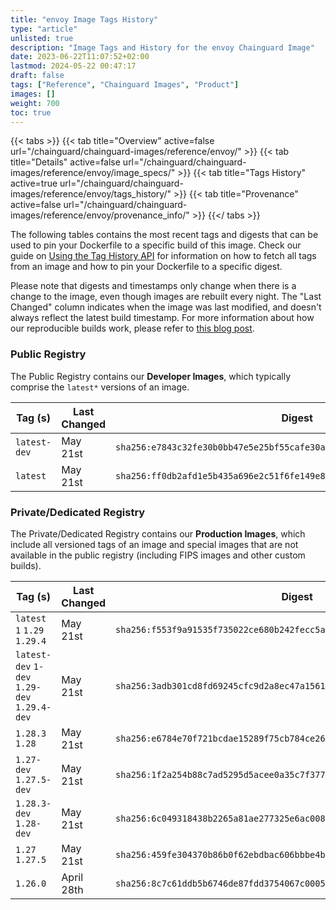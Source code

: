 ```yaml
---
title: "envoy Image Tags History"
type: "article"
unlisted: true
description: "Image Tags and History for the envoy Chainguard Image"
date: 2023-06-22T11:07:52+02:00
lastmod: 2024-05-22 00:47:17
draft: false
tags: ["Reference", "Chainguard Images", "Product"]
images: []
weight: 700
toc: true
---
```


{{< tabs >}}
{{< tab title="Overview" active=false url="/chainguard/chainguard-images/reference/envoy/" >}}
{{< tab title="Details" active=false url="/chainguard/chainguard-images/reference/envoy/image_specs/" >}}
{{< tab title="Tags History" active=true url="/chainguard/chainguard-images/reference/envoy/tags_history/" >}}
{{< tab title="Provenance" active=false url="/chainguard/chainguard-images/reference/envoy/provenance_info/" >}}
{{</ tabs >}}

The following tables contains the most recent tags and digests that can be used to pin your Dockerfile to a specific build of this image. Check our guide on [Using the Tag History API](/chainguard/chainguard-images/using-the-tag-history-api/) for information on how to fetch all tags from an image and how to pin your Dockerfile to a specific digest.

Please note that digests and timestamps only change when there is a change to the image, even though images are rebuilt every night. The "Last Changed" column indicates when the image was last modified, and doesn't always reflect the latest build timestamp. For more information about how our reproducible builds work, please refer to [this blog post](https://www.chainguard.dev/unchained/reproducing-chainguards-reproducible-image-builds).

### Public Registry
The Public Registry contains our **Developer Images**, which typically comprise the `latest*` versions of an image.

| Tag (s)       | Last Changed | Digest                                                                    |
|---------------|--------------|---------------------------------------------------------------------------|
|  `latest-dev` | May 21st     | `sha256:e7843c32fe30b0bb47e5e25bf55cafe30adccb48ebef6ac313237858c123f865` |
|  `latest`     | May 21st     | `sha256:ff0db2afd1e5b435a696e2c51f6fe149e81a8687ae364b729c520a1cafd95116` |


### Private/Dedicated Registry
The Private/Dedicated Registry contains our **Production Images**, which include all versioned tags of an image and special images that are not available in the public registry (including FIPS images and other custom builds).

| Tag (s)                                       | Last Changed | Digest                                                                    |
|-----------------------------------------------|--------------|---------------------------------------------------------------------------|
|  `latest` `1` `1.29` `1.29.4`                 | May 21st     | `sha256:f553f9a91535f735022ce680b242fecc5ac555394d32871a1a30de922618555e` |
|  `latest-dev` `1-dev` `1.29-dev` `1.29.4-dev` | May 21st     | `sha256:3adb301cd8fd69245cfc9d2a8ec47a1561c0f4dcb25c2b21414090a971288d81` |
|  `1.28.3` `1.28`                              | May 21st     | `sha256:e6784e70f721bcdae15289f75cb784ce26e54cd395dc6155f72267925e45805f` |
|  `1.27-dev` `1.27.5-dev`                      | May 21st     | `sha256:1f2a254b88c7ad5295d5acee0a35c7f377bb966a56f0c1d7d8575fb1332a3206` |
|  `1.28.3-dev` `1.28-dev`                      | May 21st     | `sha256:6c049318438b2265a81ae277325e6ac008766053e13ab85459dd96dcd93bb2be` |
|  `1.27` `1.27.5`                              | May 21st     | `sha256:459fe304370b86b0f62ebdbac606bbbe4bd62a2606b907b48a807c9a15fb8bb8` |
|  `1.26.0`                                     | April 28th   | `sha256:8c7c61ddb5b6746de87fdd3754067c0005a709e113d0da02cec67686d267538c` |

